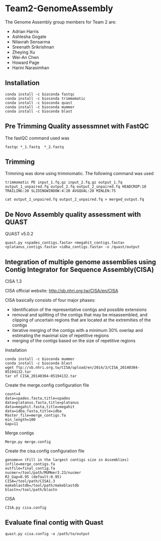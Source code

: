 # Team2-GenomeAssembly

The Genome Assembly group members for Team 2 are:
* Adrian Harris
* Ashlesha Gogate
* Nilavrah Sensarma
* Sreenath Srikrishnan
* Zheying Xu
* Wei-An Chen
* Howard Page
* Harini Narasimhan

## Installation

```
conda install -c bioconda fastqc
conda install -c bioconda trimmomatic
conda install -c bioconda quast
conda install -c bioconda mummer
conda install -c bioconda blast
```
## Pre Trimming Quality assessmnet with FastQC
The fastQC command used was
```
fastqc *_1.fastq  *_2.fastq
```
## Trimming
Trimming was done using trimmomatic. The following command was used
```
trimmomatic PE input_1.fq.gz input_2.fq.gz output_1.fq output_1_unpaired.fq output_2.fq output_2_unpaired.fq HEADCROP:10 TRAILING:20 SLIDINGWINDOW:4:20 AVGQUAL:20 MINLEN:75

cat output_1_unpaired.fq output_2_unpaired.fq > merged_output.fq
```


## De Novo Assembly quality assessment with QUAST
QUAST v5.0.2
```
quast.py <spades_contigs.fasta> <megahit_contigs.fasta> <platanus_contigs.fasta> <idba_contigs.fasta> -o /quast/output
```

## Integration of multiple genome assemblies using Contig Integrator for Sequence Assembly(CISA)
CISA 1.3

CISA official website: http://sb.nhri.org.tw/CISA/en/CISA

CISA basically consists of four major phases:
* Identification of the representative contigs and possible extensions
* removal and splitting of the contigs that may be misassembled, and clipping of uncertain regions that are located at the extremities of the contigs
* iterative merging of the contigs with a minimum 30% overlap and estimating the maximal size of repetitive regions
* merging of the contigs based on the size of repetitive regions

Installation
```
conda install -c bioconda mummer
conda install -c bioconda blast
wget ftp://sb.nhri.org.tw/CISA/upload/en/2014/3/CISA_20140304-05194132.tar
tar xf CISA_20140304-05194132.tar
```

Create the merge.config configuration file
```
count=4 
data=spades.fasta,title=spades
data=platanus.fasta,title=platanus
data=megahit.fasta,title=megahit
data=idba.fasta,title=idba
Master_file=merge_contigs.fa
min_length=100
Gap=11
```
Merge contigs
```
Merge.py merge.config
```
Create the cisa.config configuration file
```
genome=n (Fill in the largest contigs size in Assemblies)
infile=merge_contigs.fa
outfile=final_contig.fa
nucmer=/tool/path/MUMmer3.23/nucmer
R2_Gap=0.95 (default:0.95)
CISA=/tool/path/CISA1.3
makeblastdb=/tool/path/makeblastdb
blastn=/tool/path/blastn
```
CISA
```
CISA.py cisa.config
```
## Evaluate final contig with Quast
```
quast.py cisa.config -o /path/to/output
```


